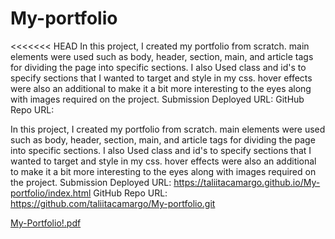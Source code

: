 # My-portfolio
<<<<<<< HEAD
In this project, I created my portfolio from scratch. main elements were used  such as body, header, section, main, and article tags for dividing the page into specific sections. I also Used class and id's to specify sections that I wanted to target and style in my css.  hover effects were also an additional to make it a bit more interesting to the eyes along with images required on the project. 
Submission Deployed URL:                                    GitHub Repo URL:

In this project, I created my portfolio from scratch. main elements were used  such as body, header, section, main, and article tags for dividing the page into specific sections. I also Used class and id's to specify sections that I wanted to target and style in my css.  hover effects were also an additional to make it a bit more interesting to the eyes along with images required on the project. 
Submission Deployed URL: https://taliitacamargo.github.io/My-portfolio/index.html GitHub Repo URL: https://github.com/taliitacamargo/My-portfolio.git


[My-Portfolio!.pdf](https://github.com/taliitacamargo/refactoring-html-project1/files/7174687/My-Portfolio.pdf)
